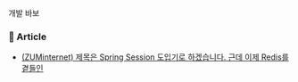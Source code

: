 개발 바보

### 📖 Article
- [(ZUMinternet) 제목은 Spring Session 도입기로 하겠습니다. 근데 이제 Redis를 곁들인](https://zuminternet.github.io/spring-session/)
